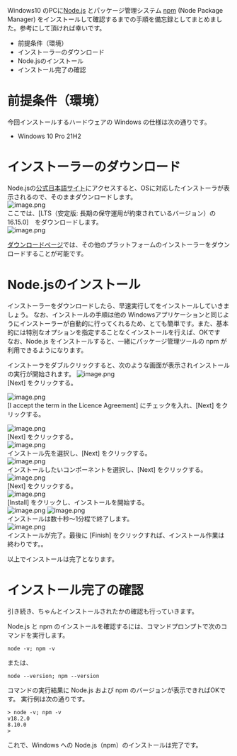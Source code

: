<!--
title:   Windows への Node.js（npm）のインストール
tags:    Node.js,Windows,npm
id:      8444da99a1f93b6493b4
private: true
-->
Windows10 のPCに[Node.js](https://nodejs.org/ja/about/) とパッケージ管理システム [npm](https://ja.wikipedia.org/wiki/Npm_(%E3%83%91%E3%83%83%E3%82%B1%E3%83%BC%E3%82%B8%E7%AE%A1%E7%90%86%E3%83%84%E3%83%BC%E3%83%AB)) (Node Package Manager) をインストールして確認するまでの手順を備忘録としてまとめました。参考にして頂ければ幸いです。

- 前提条件（環境）
- インストーラーのダウンロード
- Node.jsのインストール
- インストール完了の確認

# 前提条件（環境）

今回インストールするハードウェアの Windows の仕様は次の通りです。

- Windows 10 Pro 21H2

# インストーラーのダウンロード

Node.jsの[公式日本語サイト](https://nodejs.org/ja/)にアクセスすると、OSに対応したインストーラが表示されるので、そのままダウンロードします。<br>
![image.png](./images/download1.PNG) <br>
ここでは、[LTS（安定版: 長期の保守運用が約束されているバージョン）の 16.15.0]　をダウンロードします。<br>
![image.png](./images/download2.PNG)
<!---
![image.png](./images/download3.PNG)
--->

[ダウンロードページ](https://nodejs.org/ja/download/)では、その他のプラットフォームのインストーラーをダウンロードすることが可能です。

# Node.jsのインストール
インストーラーをダウンロードしたら、早速実行してをインストールしていきましょう。
なお、インストールの手順は他の Windowsアプリケーションと同じようにインストーラーが自動的に行ってくれるため、とても簡単です。また、基本的には特別なオプションを指定することなくインストールを行えば、OKです <br>
なお、Node.js をインストールすると、一緒にパッケージ管理ツールの npm が利用できるようになります。

インストーラをダブルクリックすると、次のような画面が表示されインストールの実行が開始されます。
![image.png](./images/setup1.PNG)<br>
[Next] をクリックする。<br>

![image.png](./images/setup2.PNG)<br>
[I accept the term in the Licence Agreement] にチェックを入れ、[Next] をクリックする。<br>

![image.png](./images/setup3.PNG) <br>
[Next] をクリックする。<br>
![image.png](./images/setup4.PNG) <br>
インストール先を選択し、[Next] をクリックする。<br>
![image.png](./images/setup5.PNG) <br>
インストールしたいコンポーネントを選択し、[Next] をクリックする。<br>
![image.png](./images/setup6.PNG) <br>
[Next] をクリックする。<br>
![image.png](./images/setup7.PNG) <br>
[Install] をクリックし、インストールを開始する。<br>
![image.png](./images/setup8.PNG)
![image.png](./images/setup9.PNG) <br>
インストールは数十秒～1分程で終了します。<br>
![image.png](./images/setup10.PNG) <br>
インストールが完了。最後に [Finish] をクリックすれば、インストール作業は終わりです。。<br>

以上でインストールは完了となります。

# インストール完了の確認

引き続き、ちゃんとインストールされたかの確認も行っていきます。

Node.js と npm のインストールを確認するには、コマンドプロンプトで次のコマンドを実行します。

```
node -v; npm -v
```
または、
```
node --version; npm --version
```

コマンドの実行結果に Node.js および npm のバージョンが表示できればOKです。
実行例は次の通りです。

```
> node -v; npm -v
v18.2.0
8.10.0
>
```

これで、Windows への Node.js（npm）のインストールは完了です。
